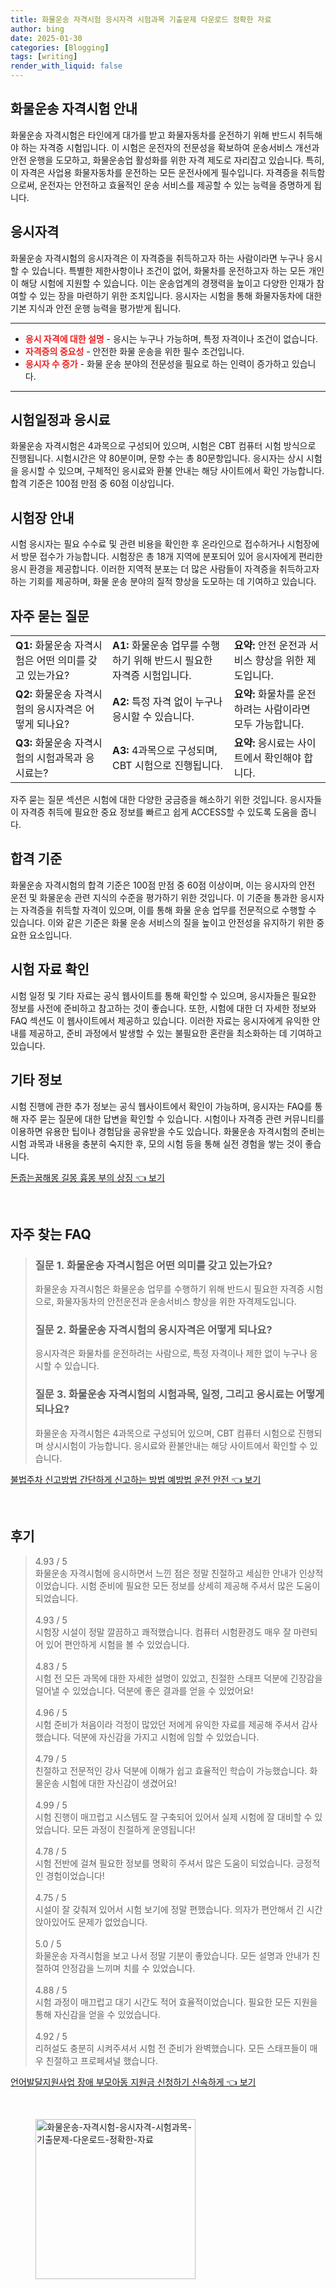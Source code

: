 ```yaml
---
title: 화물운송 자격시험 응시자격 시험과목 기출문제 다운로드 정확한 자료
author: bing
date: 2025-01-30
categories: [Blogging]
tags: [writing]
render_with_liquid: false
---
```



<h2 id='화물운송_자격시험_안내'>화물운송 자격시험 안내</h2>

<p>화물운송 자격시험은 타인에게 대가를 받고 화물자동차를 운전하기 위해 반드시 취득해야 하는 자격증 시험입니다. 이 시험은 운전자의 전문성을 확보하여 운송서비스 개선과 안전 운행을 도모하고, 화물운송업 활성화를 위한 자격 제도로 자리잡고 있습니다. 특히, 이 자격은 사업용 화물자동차를 운전하는 모든 운전사에게 필수입니다. 자격증을 취득함으로써, 운전자는 안전하고 효율적인 운송 서비스를 제공할 수 있는 능력을 증명하게 됩니다.</p>

<h2 id='응시자격'>응시자격</h2>

<p>화물운송 자격시험의 응시자격은 이 자격증을 취득하고자 하는 사람이라면 누구나 응시할 수 있습니다. 특별한 제한사항이나 조건이 없어, 화물차를 운전하고자 하는 모든 개인이 해당 시험에 지원할 수 있습니다. 이는 운송업계의 경쟁력을 높이고 다양한 인재가 참여할 수 있는 장을 마련하기 위한 조치입니다. 응시자는 시험을 통해 화물자동차에 대한 기본 지식과 안전 운행 능력을 평가받게 됩니다.</p>

<hr />

<ul>
    <li><b><span style="color: #ee2323;">응시 자격에 대한 설명</span></b> - 응시는 누구나 가능하며, 특정 자격이나 조건이 없습니다.</li>
    <li><b><span style="color: #ee2323;">자격증의 중요성</span></b> - 안전한 화물 운송을 위한 필수 조건입니다.</li>
    <li><b><span style="color: #ee2323;">응시자 수 증가</span></b> - 화물 운송 분야의 전문성을 필요로 하는 인력이 증가하고 있습니다.</li>
</ul>

<hr />

<h2 id='시험일정과_응시료'>시험일정과 응시료</h2>

<p>화물운송 자격시험은 4과목으로 구성되어 있으며, 시험은 CBT 컴퓨터 시험 방식으로 진행됩니다. 시험시간은 약 80분이며, 문항 수는 총 80문항입니다. 응시자는 상시 시험을 응시할 수 있으며, 구체적인 응시료와 환불 안내는 해당 사이트에서 확인 가능합니다. 합격 기준은 100점 만점 중 60점 이상입니다.</p>

<h2 id='시험장_안내'>시험장 안내</h2>

<p>시험 응시자는 필요 수수료 및 관련 비용을 확인한 후 온라인으로 접수하거나 시험장에서 방문 접수가 가능합니다. 시험장은 총 18개 지역에 분포되어 있어 응시자에게 편리한 응시 환경을 제공합니다. 이러한 지역적 분포는 더 많은 사람들이 자격증을 취득하고자 하는 기회를 제공하며, 화물 운송 분야의 질적 향상을 도모하는 데 기여하고 있습니다.</p>

<h2 id='자주_묻는_질문'>자주 묻는 질문</h2>

<table>
    <tr>
        <td><b>Q1:</b> 화물운송 자격시험은 어떤 의미를 갖고 있는가요?</td>
        <td><b>A1:</b> 화물운송 업무를 수행하기 위해 반드시 필요한 자격증 시험입니다.</td>
        <td><b>요약:</b> 안전 운전과 서비스 향상을 위한 제도입니다.</td>
    </tr>
    <tr>
        <td><b>Q2:</b> 화물운송 자격시험의 응시자격은 어떻게 되나요?</td>
        <td><b>A2:</b> 특정 자격 없이 누구나 응시할 수 있습니다.</td>
        <td><b>요약:</b> 화물차를 운전하려는 사람이라면 모두 가능합니다.</td>
    </tr>
    <tr>
        <td><b>Q3:</b> 화물운송 자격시험의 시험과목과 응시료는?</td>
        <td><b>A3:</b> 4과목으로 구성되며, CBT 시험으로 진행됩니다.</td>
        <td><b>요약:</b> 응시료는 사이트에서 확인해야 합니다.</td>
    </tr>
</table>

<p>자주 묻는 질문 섹션은 시험에 대한 다양한 궁금증을 해소하기 위한 것입니다. 응시자들이 자격증 취득에 필요한 중요 정보를 빠르고 쉽게 ACCESS할 수 있도록 도움을 줍니다.</p>

<h2 id='합격_기준'>합격 기준</h2>

<p>화물운송 자격시험의 합격 기준은 100점 만점 중 60점 이상이며, 이는 응시자의 안전 운전 및 화물운송 관련 지식의 수준을 평가하기 위한 것입니다. 이 기준을 통과한 응시자는 자격증을 취득할 자격이 있으며, 이를 통해 화물 운송 업무를 전문적으로 수행할 수 있습니다. 이와 같은 기준은 화물 운송 서비스의 질을 높이고 안전성을 유지하기 위한 중요한 요소입니다.</p>

<h2 id='시험_자료_확인'>시험 자료 확인</h2>

<p>시험 일정 및 기타 자료는 공식 웹사이트를 통해 확인할 수 있으며, 응시자들은 필요한 정보를 사전에 준비하고 참고하는 것이 좋습니다. 또한, 시험에 대한 더 자세한 정보와 FAQ 섹션도 이 웹사이트에서 제공하고 있습니다. 이러한 자료는 응시자에게 유익한 안내를 제공하고, 준비 과정에서 발생할 수 있는 불필요한 혼란을 최소화하는 데 기여하고 있습니다.</p>

<h2 id='기타_정보'>기타 정보</h2>

<p>시험 진행에 관한 추가 정보는 공식 웹사이트에서 확인이 가능하며, 응시자는 FAQ를 통해 자주 묻는 질문에 대한 답변을 확인할 수 있습니다. 시험이나 자격증 관련 커뮤니티를 이용하면 유용한 팁이나 경험담을 공유받을 수도 있습니다. 화물운송 자격시험의 준비는 시험 과목과 내용을 충분히 숙지한 후, 모의 시험 등을 통해 실전 경험을 쌓는 것이 좋습니다.</p>


<p><a class="click-button" title="돈줍는꿈해몽 길몽 흉몽 부의 상징" href="https://adkhouse.github.io/posts/%EB%8F%88%EC%A4%8D%EB%8A%94%EA%BF%88%ED%95%B4%EB%AA%BD-%EA%B8%B8%EB%AA%BD-%ED%9D%89%EB%AA%BD-%EB%B6%80%EC%9D%98-%EC%83%81%EC%A7%95/" rel="dofollow">돈줍는꿈해몽 길몽 흉몽 부의 상징 👈 보기</a></p><br>
<h2 id='자주_찾는_FAQ'>자주 찾는 FAQ</h2>
<div itemscope="" itemtype="https://schema.org/FAQPage"> 
<blockquote> 
<div itemscope="" itemprop="mainEntity" itemtype="https://schema.org/Question"> 
<h3 itemprop="name">질문 1. 화물운송 자격시험은 어떤 의미를 갖고 있는가요?</h3> 
<div itemscope="" itemprop="acceptedAnswer" itemtype="https://schema.org/Answer"> 
<span itemprop="text"> 
<p>화물운송 자격시험은 화물운송 업무를 수행하기 위해 반드시 필요한 자격증 시험으로, 화물자동차의 안전운전과 운송서비스 향상을 위한 자격제도입니다.</p> 
</span> 
</div> 
</div> 
<div itemscope="" itemprop="mainEntity" itemtype="https://schema.org/Question"> 
<h3 itemprop="name">질문 2. 화물운송 자격시험의 응시자격은 어떻게 되나요?</h3> 
<div itemscope="" itemprop="acceptedAnswer" itemtype="https://schema.org/Answer"> 
<span itemprop="text"> 
<p>응시자격은 화물차를 운전하려는 사람으로, 특정 자격이나 제한 없이 누구나 응시할 수 있습니다.</p> 
</span> 
</div> 
</div> 
<div itemscope="" itemprop="mainEntity" itemtype="https://schema.org/Question"> 
<h3 itemprop="name">질문 3. 화물운송 자격시험의 시험과목, 일정, 그리고 응시료는 어떻게 되나요?</h3> 
<div itemscope="" itemprop="acceptedAnswer" itemtype="https://schema.org/Answer"> 
<span itemprop="text"> 
<p>화물운송 자격시험은 4과목으로 구성되어 있으며, CBT 컴퓨터 시험으로 진행되며 상시시험이 가능합니다. 응시료와 환불안내는 해당 사이트에서 확인할 수 있습니다.</p> 
</span> 
</div> 
</div> 
</blockquote> 
</div>
<p><a class="click-button" title="불법주차 신고방법 간단하게 신고하는 방법 예방법 운전 안전" href="https://adkhouse.github.io/posts/%EB%B6%88%EB%B2%95%EC%A3%BC%EC%B0%A8-%EC%8B%A0%EA%B3%A0%EB%B0%A9%EB%B2%95-%EA%B0%84%EB%8B%A8%ED%95%98%EA%B2%8C-%EC%8B%A0%EA%B3%A0%ED%95%98%EB%8A%94-%EB%B0%A9%EB%B2%95-%EC%98%88%EB%B0%A9%EB%B2%95-%EC%9A%B4%EC%A0%84-%EC%95%88%EC%A0%84/" rel="dofollow">불법주차 신고방법 간단하게 신고하는 방법 예방법 운전 안전 👈 보기</a></p><br>
<h2 id='후기'>후기</h2>
<div itemscope itemtype="https://schema.org/Product">
  <blockquote>
  <div itemprop="review" itemscope itemtype="https://schema.org/Review">
      <div itemprop="reviewRating" itemscope itemtype="https://schema.org/Rating"> <span itemprop="ratingValue">4.93</span> / <span itemprop="bestRating">5</span> </div>
      <span itemprop="reviewBody">화물운송 자격시험에 응시하면서 느낀 점은 정말 친절하고 세심한 안내가 인상적이었습니다. 시험 준비에 필요한 모든 정보를 상세히 제공해 주셔서 많은 도움이 되었습니다.</span>
  </div>
  <br>
  <div itemprop="review" itemscope itemtype="https://schema.org/Review">
      <div itemprop="reviewRating" itemscope itemtype="https://schema.org/Rating"> <span itemprop="ratingValue">4.93</span> / <span itemprop="bestRating">5</span> </div>
      <span itemprop="reviewBody">시험장 시설이 정말 깔끔하고 쾌적했습니다. 컴퓨터 시험환경도 매우 잘 마련되어 있어 편안하게 시험을 볼 수 있었습니다.</span>
  </div>
  <br>
  <div itemprop="review" itemscope itemtype="https://schema.org/Review">
      <div itemprop="reviewRating" itemscope itemtype="https://schema.org/Rating"> <span itemprop="ratingValue">4.83</span> / <span itemprop="bestRating">5</span> </div>
      <span itemprop="reviewBody">시험 전 모든 과목에 대한 자세한 설명이 있었고, 친절한 스태프 덕분에 긴장감을 덜어낼 수 있었습니다. 덕분에 좋은 결과를 얻을 수 있었어요!</span>
  </div>
  <br>
  <div itemprop="review" itemscope itemtype="https://schema.org/Review">
      <div itemprop="reviewRating" itemscope itemtype="https://schema.org/Rating"> <span itemprop="ratingValue">4.96</span> / <span itemprop="bestRating">5</span> </div>
      <span itemprop="reviewBody">시험 준비가 처음이라 걱정이 많았던 저에게 유익한 자료를 제공해 주셔서 감사했습니다. 덕분에 자신감을 가지고 시험에 임할 수 있었습니다.</span>
  </div>
  <br>
  <div itemprop="review" itemscope itemtype="https://schema.org/Review">
      <div itemprop="reviewRating" itemscope itemtype="https://schema.org/Rating"> <span itemprop="ratingValue">4.79</span> / <span itemprop="bestRating">5</span> </div>
      <span itemprop="reviewBody">친절하고 전문적인 강사 덕분에 이해가 쉽고 효율적인 학습이 가능했습니다. 화물운송 시험에 대한 자신감이 생겼어요!</span>
  </div>
  <br>
  <div itemprop="review" itemscope itemtype="https://schema.org/Review">
      <div itemprop="reviewRating" itemscope itemtype="https://schema.org/Rating"> <span itemprop="ratingValue">4.99</span> / <span itemprop="bestRating">5</span> </div>
      <span itemprop="reviewBody">시험 진행이 매끄럽고 시스템도 잘 구축되어 있어서 실제 시험에 잘 대비할 수 있었습니다. 모든 과정이 친절하게 운영됩니다!</span>
  </div>
  <br>
  <div itemprop="review" itemscope itemtype="https://schema.org/Review">
      <div itemprop="reviewRating" itemscope itemtype="https://schema.org/Rating"> <span itemprop="ratingValue">4.78</span> / <span itemprop="bestRating">5</span> </div>
      <span itemprop="reviewBody">시험 전반에 걸쳐 필요한 정보를 명확히 주셔서 많은 도움이 되었습니다. 긍정적인 경험이었습니다!</span>
  </div>
  <br>
  <div itemprop="review" itemscope itemtype="https://schema.org/Review">
      <div itemprop="reviewRating" itemscope itemtype="https://schema.org/Rating"> <span itemprop="ratingValue">4.75</span> / <span itemprop="bestRating">5</span> </div>
      <span itemprop="reviewBody">시설이 잘 갖춰져 있어서 시험 보기에 정말 편했습니다. 의자가 편안해서 긴 시간 앉아있어도 문제가 없었습니다.</span>
  </div>
  <br>
  <div itemprop="review" itemscope itemtype="https://schema.org/Review">
      <div itemprop="reviewRating" itemscope itemtype="https://schema.org/Rating"> <span itemprop="ratingValue">5.0</span> / <span itemprop="bestRating">5</span> </div>
      <span itemprop="reviewBody">화물운송 자격시험을 보고 나서 정말 기분이 좋았습니다. 모든 설명과 안내가 친절하여 안정감을 느끼며 치를 수 있었습니다.</span>
  </div>
  <br>
  <div itemprop="review" itemscope itemtype="https://schema.org/Review">
      <div itemprop="reviewRating" itemscope itemtype="https://schema.org/Rating"> <span itemprop="ratingValue">4.88</span> / <span itemprop="bestRating">5</span> </div>
      <span itemprop="reviewBody">시험 과정이 매끄럽고 대기 시간도 적어 효율적이었습니다. 필요한 모든 지원을 통해 자신감을 얻을 수 있었습니다.</span>
  </div>
  <br>
  <div itemprop="review" itemscope itemtype="https://schema.org/Review">
      <div itemprop="reviewRating" itemscope itemtype="https://schema.org/Rating"> <span itemprop="ratingValue">4.92</span> / <span itemprop="bestRating">5</span> </div>
      <span itemprop="reviewBody">리허설도 충분히 시켜주셔서 시험 전 준비가 완벽했습니다. 모든 스태프들이 매우 친절하고 프로페셔널 했습니다.</span>
  </div>
  </blockquote>
</div>
<p><a class="click-button" title="언어발달지원사업 장애 부모아동 지원금 신청하기 신속하게" href="https://adkhouse.github.io/posts/%EC%96%B8%EC%96%B4%EB%B0%9C%EB%8B%AC%EC%A7%80%EC%9B%90%EC%82%AC%EC%97%85-%EC%9E%A5%EC%95%A0-%EB%B6%80%EB%AA%A8%EC%95%84%EB%8F%99-%EC%A7%80%EC%9B%90%EA%B8%88-%EC%8B%A0%EC%B2%AD%ED%95%98%EA%B8%B0-%EC%8B%A0%EC%86%8D%ED%95%98%EA%B2%8C/" rel="dofollow">언어발달지원사업 장애 부모아동 지원금 신청하기 신속하게 👈 보기</a></p><br>
<figure class="image"><img src="https://adkhouse.github.io/assets/img/thumbnail/화물운송-자격시험-응시자격-시험과목-기출문제-다운로드-정확한-자료.webp" alt="화물운송-자격시험-응시자격-시험과목-기출문제-다운로드-정확한-자료" width="256" height="256"></figure>
